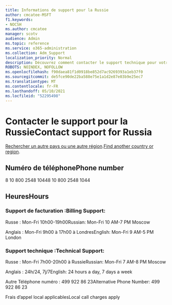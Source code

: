 ```yaml
---
title: Informations de support pour la Russie
author: cmcatee-MSFT
f1.keywords:
- NOCSH
ms.author: cmcatee
manager: scotv
audience: Admin
ms.topic: reference
ms.service: o365-administration
ms.collection: Adm_Support
localization_priority: Normal
description: Découvrez comment contacter le support technique pour votre pays ou région.
ROBOTS: NOINDEX, NOFOLLOW
ms.openlocfilehash: f90daea81f1d0918be852d7ac9269393a1eb37f0
ms.sourcegitcommit: de5fce90de22ba588e75e1a1d2e87e03b9e25ec7
ms.translationtype: MT
ms.contentlocale: fr-FR
ms.lasthandoff: 05/10/2021
ms.locfileid: "52295498"
---
```

# <a name="contact-support-for-russia"></a><span data-ttu-id="8751f-103">Contacter le support pour la Russie</span><span class="sxs-lookup"><span data-stu-id="8751f-103">Contact support for Russia</span></span>

<span data-ttu-id="8751f-104">[Rechercher un autre pays ou une autre région](../../business-video/get-help-support.md).</span><span class="sxs-lookup"><span data-stu-id="8751f-104">[Find another country or region](../../business-video/get-help-support.md).</span></span>

## <a name="phone-number"></a><span data-ttu-id="8751f-105">Numéro de téléphone</span><span class="sxs-lookup"><span data-stu-id="8751f-105">Phone number</span></span>
<span data-ttu-id="8751f-106">8 10 800 2548 1044</span><span class="sxs-lookup"><span data-stu-id="8751f-106">8 10 800 2548 1044</span></span>

## <a name="hours"></a><span data-ttu-id="8751f-107">Heures</span><span class="sxs-lookup"><span data-stu-id="8751f-107">Hours</span></span>
### <a name="billing-support"></a><span data-ttu-id="8751f-108">Support de facturation :</span><span class="sxs-lookup"><span data-stu-id="8751f-108">Billing Support:</span></span>

<span data-ttu-id="8751f-109">Russe : Mon-Fri 10h00-19h00</span><span class="sxs-lookup"><span data-stu-id="8751f-109">Russian: Mon-Fri 10 AM-7 PM Moscow</span></span>

<span data-ttu-id="8751f-110">Anglais : Mon-Fri 9h00 à 17h00 à Londres</span><span class="sxs-lookup"><span data-stu-id="8751f-110">English: Mon-Fri 9 AM-5 PM London</span></span>

### <a name="technical-support"></a><span data-ttu-id="8751f-111">Support technique :</span><span class="sxs-lookup"><span data-stu-id="8751f-111">Technical Support:</span></span>

<span data-ttu-id="8751f-112">Russe : Mon-Fri 7h00-20h00 à Russie</span><span class="sxs-lookup"><span data-stu-id="8751f-112">Russian: Mon-Fri 7 AM-8 PM Moscow</span></span>

<span data-ttu-id="8751f-113">Anglais : 24h/24, 7j/7</span><span class="sxs-lookup"><span data-stu-id="8751f-113">English: 24 hours a day, 7 days a week</span></span>

<span data-ttu-id="8751f-114">Autre Téléphone numéro : 499 922 86 23</span><span class="sxs-lookup"><span data-stu-id="8751f-114">Alternative Phone Number: 499 922 86 23</span></span>

<span data-ttu-id="8751f-115">Frais d’appel local applicables</span><span class="sxs-lookup"><span data-stu-id="8751f-115">Local call charges apply</span></span>

